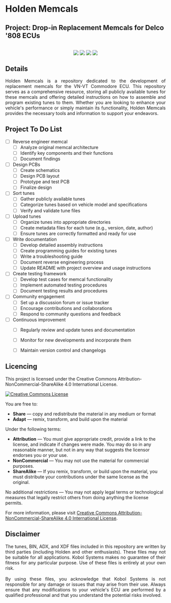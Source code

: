 # Holden Memcals

## **Project**: Drop-in Replacement Memcals for Delco '808 ECUs <img alt="" align="right" src="https://img.shields.io/badge/Status-Inital%20Design-informational?style=flat&logoColor=white&color=00ADD8" />


<!-- Repo Cover Image -->
<p align="center">
<img alt="" align="center" src="https://github.com/KobolSystems/Holden_Memcals/blob/main/RepoImages/MEMCAL.jpg?raw=true" />
</p>

<!-- Repo Stats -->
<p align="center">
<img align="center" src="https://img.shields.io/github/commit-activity/m/KobolSystems/Holden_Memcals">
<img align="center" src="https://img.shields.io/github/last-commit/KobolSystems/Holden_Memcals">
<img align="center" src="https://img.shields.io/github/languages/code-size/KobolSystems/Holden_Memcals">
<img align="center" src="https://img.shields.io/github/directory-file-count/KobolSystems/Holden_Memcals">
</p>

## Details
<p align="justify"> 
Holden Memcals is a repository dedicated to the development of replacement memcals for the VN-VT Commodore ECU. This repository serves as a comprehensive resource, storing all publicly available tunes for these memcals and offering detailed instructions on how to assemble and program existing tunes to them. Whether you are looking to enhance your vehicle's performance or simply maintain its functionality, Holden Memcals provides the necessary tools and information to support your endeavors.
</p>

<!-- To Do List -->
## Project To Do List
- [ ] Reverse engineer memcal
  - [ ] Analyze original memcal architecture
  - [ ] Identify key components and their functions
  - [ ] Document findings

- [ ] Design PCBs
  - [ ] Create schematics
  - [ ] Design PCB layout
  - [ ] Prototype and test PCB
  - [ ] Finalize design

- [ ] Sort tunes
  - [ ] Gather publicly available tunes
  - [ ] Categorize tunes based on vehicle model and specifications
  - [ ] Verify and validate tune files

- [ ] Upload tunes
  - [ ] Organize tunes into appropriate directories
  - [ ] Create metadata files for each tune (e.g., version, date, author)
  - [ ] Ensure tunes are correctly formatted and ready for use

- [ ] Write documentation
  - [ ] Develop detailed assembly instructions
  - [ ] Create programming guides for existing tunes
  - [ ] Write a troubleshooting guide
  - [ ] Document reverse engineering process
  - [ ] Update README with project overview and usage instructions

- [ ] Create testing framework
  - [ ] Develop test cases for memcal functionality
  - [ ] Implement automated testing procedures
  - [ ] Document testing results and procedures

- [ ] Community engagement
  - [ ] Set up a discussion forum or issue tracker
  - [ ] Encourage contributions and collaborations
  - [ ] Respond to community questions and feedback

- [ ] Continuous improvement
  - [ ] Regularly review and update tunes and documentation
  - [ ] Monitor for new developments and incorporate them
  - [ ] Maintain version control and changelogs



<!-- Licencing Always at the Bottom -->
## Licencing

This project is licensed under the Creative Commons Attribution-NonCommercial-ShareAlike 4.0 International License.

[![Creative Commons License](https://i.creativecommons.org/l/by-nc-sa/4.0/88x31.png)](https://creativecommons.org/licenses/by-nc-sa/4.0/)

You are free to:

- **Share** — copy and redistribute the material in any medium or format
- **Adapt** — remix, transform, and build upon the material

Under the following terms:

- **Attribution** — You must give appropriate credit, provide a link to the license, and indicate if changes were made. You may do so in any reasonable manner, but not in any way that suggests the licensor endorses you or your use.
- **NonCommercial** — You may not use the material for commercial purposes.
- **ShareAlike** — If you remix, transform, or build upon the material, you must distribute your contributions under the same license as the original.

No additional restrictions — You may not apply legal terms or technological measures that legally restrict others from doing anything the license permits.

For more information, please visit [Creative Commons Attribution-NonCommercial-ShareAlike 4.0 International License](https://creativecommons.org/licenses/by-nc-sa/4.0/).

## Disclaimer
<p align="justify"> 
The tunes, BIN, ADX, and XDF files included in this repository are written by third parties (including Holden and other enthusiasts). These files may not be suitable for all applications. Kobol Systems makes no guarantee of their fitness for any particular purpose. Use of these files is entirely at your own risk. 
<br><br>
By using these files, you acknowledge that Kobol Systems is not responsible for any damage or issues that may arise from their use. Always ensure that any modifications to your vehicle's ECU are performed by a qualified professional and that you understand the potential risks involved.
</p>
